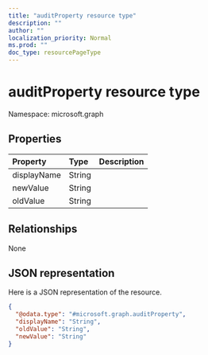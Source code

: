 ```yaml
---
title: "auditProperty resource type"
description: ""
author: ""
localization_priority: Normal
ms.prod: ""
doc_type: resourcePageType
---
```


# auditProperty resource type


Namespace: microsoft.graph



## Properties
|Property|Type|Description|
|:---|:---|:---|
|displayName|String||
|newValue|String||
|oldValue|String||

## Relationships
None

## JSON representation
Here is a JSON representation of the resource.
<!-- {
  "blockType": "resource",
  "@odata.type": "microsoft.graph.auditProperty"
}
-->
``` json
{
  "@odata.type": "#microsoft.graph.auditProperty",
  "displayName": "String",
  "oldValue": "String",
  "newValue": "String"
}
```

